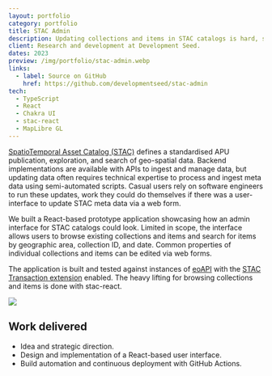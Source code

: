 ```yaml
---
layout: portfolio
category: portfolio
title: STAC Admin
description: Updating collections and items in STAC catalogs is hard, so we built a prototype admin interface.
client: Research and development at Development Seed.
dates: 2023
preview: /img/portfolio/stac-admin.webp
links:
  - label: Source on GitHub
    href: https://github.com/developmentseed/stac-admin
tech:
  - TypeScript
  - React
  - Chakra UI
  - stac-react
  - MapLibre GL
---
```


[SpatioTemporal Asset Catalog (STAC)](https://stacspec.org/en) defines a standardised APU publication, exploration, and search of geo-spatial data. Backend implementations are available with APIs to ingest and manage data, but updating data often requires technical expertise to process and ingest meta data using semi-automated scripts. Casual users rely on software engineers to run these updates, work they could do themselves if there was a user-interface to update STAC meta data via a web form.

We built a React-based prototype application showcasing how an admin interface for STAC catalogs could look. Limited in scope, the interface allows users to browse existing collections and items and search for items by geographic area, collection ID, and date. Common properties of individual collections and items can be edited via web forms.

The application is built and tested against instances of [eoAPI](https://eoapi.dev) with the [STAC Transaction extension](https://github.com/stac-api-extensions/transaction) enabled. The heavy lifting for browsing collections and items is done with stac-react.

<img src="/img/portfolio/stac-admin-screen.webp">

## Work delivered

- Idea and strategic direction.
- Design and implementation of a React-based user interface.
- Build automation and continuous deployment with GitHub Actions.
